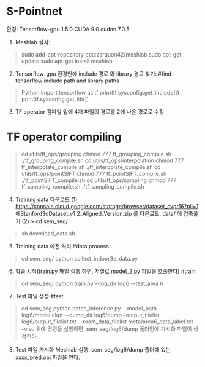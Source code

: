 # S-Pointnet

환경: Tensorflow-gpu 1.5.0  CUDA 9.0  cudnn 7.0.5
1.	Meshlab 설치: 
> sudo add-apt-repository ppa:zarquon42/meshlab
> sudo apt-get update
> sudo apt-get install meshlab

2.	Tensorflow-gpu 환경안에 include 경로 와 library 경로 찾기:
#find tensorflow include path and library paths
> Python
import tensorflow as tf
print(tf.sysconfig.get_include())
print(tf.sysconfig.get_lib())

3.	TF operator 컴파일
밑에 4개 파일의 경로를 2에 나온 경로로 수정
# TF operator compiling
> cd utils/tf_ops/grouping
> chmod 777 tf_grouping_compile.sh
> ./tf_grouping_compile.sh
> cd utils/tf_ops/interpolation
> chmod 777 tf_interpolate_compile.sh
> ./tf_interpolate_compile.sh
> cd utils/tf_ops/pointSIFT
> chmod 777 tf_pointSIFT_compile.sh
> ./tf_pointSIFT_compile.sh
> cd utils/tf_ops/sampling
> chmod 777 tf_sampling_compile.sh
> ./tf_sampling_compile.sh

4.	Training data 다운로드
(1)	https://console.cloud.google.com/storage/browser/dataset_cvpr16?pli=1 에Stanford3dDataset_v1.2_Aligned_Version.zip 를 다운로드, data/ 에 압축풀기
(2)	> cd sem_seg/
> sh download_data.sh

5.	Training data 예전 처리
#data process
> cd sem_seg/
> python collect_indoor3d_data.py

6.	학습 시작(train.py 파일 실행 하면, 저절로 model_2.py 파일을 호출한다)
#train
> cd sem_seg/
> python train.py --log_dir log6 --test_area 6

7.	Test 파일 생성
#test
> cd sem_seg
> python batch_inference.py --model_path log6/model.ckpt --dump_dir log6/dump –output_filelist log6/output_filelist.txt --room_data_filelist meta/area6_data_label.txt --visu
위에 명령을 실행하면, sem_seg/log6/dump 폴더안에 가시화 파일이 생성한다.
8.	Test 파일 가시화
Meshlab 실행.
sem_seg/log6/dump 폴더에 있는 xxxx_pred.obj 파일을 연다.
